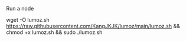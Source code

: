 Run a node

wget -O lumoz.sh https://raw.githubusercontent.com/KangJKJK/lumoz/main/lumoz.sh && chmod +x lumoz.sh && sudo ./lumoz.sh
